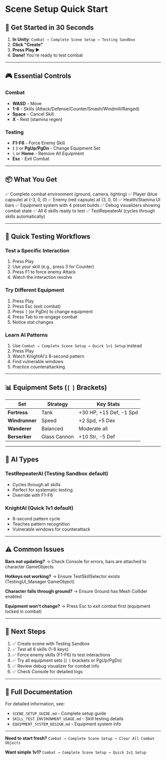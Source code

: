 # Scene Setup Quick Start

## 🚀 Get Started in 30 Seconds

1. **In Unity**: `Combat → Complete Scene Setup → Testing Sandbox`
2. **Click "Create"**
3. **Press Play ▶️**
4. **Done!** You're ready to test combat

---

## 🎮 Essential Controls

### Combat
- **WASD** - Move
- **1-6** - Skills (Attack/Defense/Counter/Smash/Windmill/Ranged)
- **Space** - Cancel Skill
- **X** - Rest (stamina regen)

### Testing
- **F1-F6** - Force Enemy Skill
- **`[` `]`** or **PgUp/PgDn** - Change Equipment Set
- **`\`** or **Home** - Remove All Equipment
- **Esc** - Exit Combat

---

## 📦 What You Get

✅ Complete combat environment (ground, camera, lighting)
✅ Player (blue capsule) at (-3, 0, 0)
✅ Enemy (red capsule) at (3, 0, 0)
✅ Health/Stamina UI bars
✅ Equipment system with 4 preset builds
✅ Debug visualizers showing combat state
✅ All 6 skills ready to test
✅ TestRepeaterAI (cycles through skills automatically)

---

## 🔧 Quick Testing Workflows

### Test a Specific Interaction
1. Press Play
2. Use your skill (e.g., press 3 for Counter)
3. Press F1 to force enemy Attack
4. Watch the interaction resolve

### Try Different Equipment
1. Press Play
2. Press Esc (exit combat)
3. Press `]` (or PgDn) to change equipment
4. Press Tab to re-engage combat
5. Notice stat changes

### Learn AI Patterns
1. Use `Combat → Complete Scene Setup → Quick 1v1 Setup` instead
2. Press Play
3. Watch KnightAI's 8-second pattern
4. Find vulnerable windows
5. Practice counterattacking

---

## 📊 Equipment Sets (`[` `]` Brackets)

| Set | Strategy | Key Stats |
|-----|----------|-----------|
| **Fortress** | Tank | +30 HP, +15 Def, -1 Spd |
| **Windrunner** | Speed | +2 Spd, +5 Dex |
| **Wanderer** | Balanced | Moderate all |
| **Berserker** | Glass Cannon | +10 Str, -5 Def |

---

## 🤖 AI Types

### TestRepeaterAI (Testing Sandbox default)
- Cycles through all skills
- Perfect for systematic testing
- Override with F1-F6

### KnightAI (Quick 1v1 default)
- 8-second pattern cycle
- Teaches pattern recognition
- Vulnerable windows for counterattack

---

## ⚠️ Common Issues

**Bars not updating?**
→ Check Console for errors, bars are attached to character GameObjects

**Hotkeys not working?**
→ Ensure TestSkillSelector exists (TestingUI_Manager GameObject)

**Character falls through ground?**
→ Ensure Ground has Mesh Collider enabled

**Equipment won't change?**
→ Press Esc to exit combat first (equipment locked in combat)

---

## 🎯 Next Steps

1. ✅ Create scene with Testing Sandbox
2. ✅ Test all 6 skills (1-6 keys)
3. ✅ Force enemy skills (F1-F6) to test interactions
4. ✅ Try all equipment sets (`[` `]` brackets or PgUp/PgDn)
5. ✅ Review debug visualizer for combat info
6. ✅ Check Console for detailed logs

---

## 📖 Full Documentation

For detailed information, see:
- `SCENE_SETUP_GUIDE.md` - Complete setup guide
- `SKILL_TEST_ENVIRONMENT_USAGE.md` - Skill testing details
- `EQUIPMENT_SYSTEM_DESIGN.md` - Equipment system info

---

**Need to start fresh?**
`Combat → Complete Scene Setup → Clear All Combat Objects`

**Want simple 1v1?**
`Combat → Complete Scene Setup → Quick 1v1 Setup`
